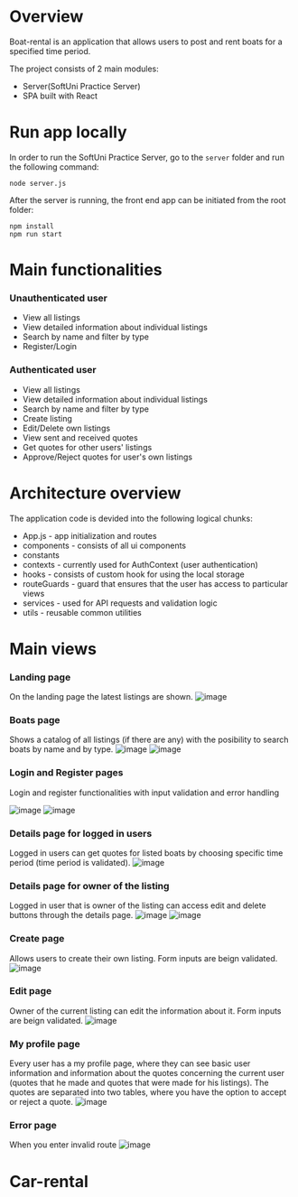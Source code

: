 # Overview

Boat-rental is an application that allows users to post and rent boats for a specified time period.

The project consists of 2 main modules:

- Server(SoftUni Practice Server)
- SPA built with React

# Run app locally

In order to run the SoftUni Practice Server, go to the `server` folder and run the following command:

```
node server.js
```

After the server is running, the front end app can be initiated from the root folder:

```
npm install
npm run start
```

# Main functionalities

### Unauthenticated user

- View all listings
- View detailed information about individual listings
- Search by name and filter by type
- Register/Login

### Authenticated user

- View all listings
- View detailed information about individual listings
- Search by name and filter by type
- Create listing
- Edit/Delete own listings
- View sent and received quotes
- Get quotes for other users' listings
- Approve/Reject quotes for user's own listings

# Architecture overview
The application code is devided into the following logical chunks:

- App.js - app initialization and routes 
- components - consists of all ui components 
- constants
- contexts - currently used for AuthContext (user authentication)
- hooks - consists of custom hook for using the local storage
- routeGuards - guard that ensures that the user has access to particular views
- services - used for API requests and validation logic
- utils - reusable common utilities


# Main views

### Landing page

On the landing page the latest listings are shown.
![image](https://user-images.githubusercontent.com/103183759/185068175-fac927e7-0854-4438-a95e-1f2a08ce5c7a.png)

### Boats page

Shows a catalog of all listings (if there are any) with the posibility to search boats by name and by type.
![image](https://user-images.githubusercontent.com/103183759/185067605-18b4e8ee-50bb-4db4-8247-53fbb65697a5.png)
![image](https://user-images.githubusercontent.com/103183759/185064399-b968fb2b-8b9b-4a0b-baad-f19d931c5dfb.png)

### Login and Register pages

Login and register functionalities with input validation and error handling

![image](https://user-images.githubusercontent.com/103183759/185068838-0fc47c93-74d6-4fcd-8e7e-e858677b00bd.png)
![image](https://user-images.githubusercontent.com/103183759/185069726-0e62a80c-c536-4098-9282-1cb4a61172cf.png)

### Details page for logged in users

Logged in users can get quotes for listed boats by choosing specific time period (time period is validated).
![image](https://user-images.githubusercontent.com/103183759/185072201-679486d9-18f0-4139-8c7c-9338fcef5026.png)

### Details page for owner of the listing

Logged in user that is owner of the listing can access edit and delete buttons through the details page.
![image](https://user-images.githubusercontent.com/103183759/185071998-fd38192f-e08d-4fc8-bc4a-8799205a94ff.png)
![image](https://user-images.githubusercontent.com/103183759/185073360-dbd27f2f-2057-4447-9ffb-a962e086f99b.png)

### Create page

Allows users to create their own listing. Form inputs are beign validated.
![image](https://user-images.githubusercontent.com/103183759/185065280-9ff1be23-f45a-47a1-8343-09c4355a8ce5.png)

### Edit page

Owner of the current listing can edit the information about it. Form inputs are beign validated.
![image](https://user-images.githubusercontent.com/103183759/185074318-987c32b7-ac99-4e60-872e-c995e653c795.png)

### My profile page

Every user has a my profile page, where they can see basic user information and information about the quotes concerning the current user (quotes that he made and quotes that were made for his listings). The quotes are separated into two tables, where you have the option to accept or reject a quote.
![image](https://user-images.githubusercontent.com/103183759/185078383-12aaa971-4b15-4753-b5b4-f87ad40424d0.png)

### Error page

When you enter invalid route
![image](https://user-images.githubusercontent.com/103183759/186136159-2e215c8b-b85e-4dc6-9e2b-ca14a1042e77.png)

# Car-rental

